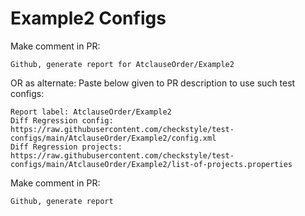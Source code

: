 # Example2 Configs
Make comment in PR:
```
Github, generate report for AtclauseOrder/Example2
```
OR as alternate:
Paste below given to PR description to use such test configs:
```
Report label: AtclauseOrder/Example2
Diff Regression config: https://raw.githubusercontent.com/checkstyle/test-configs/main/AtclauseOrder/Example2/config.xml
Diff Regression projects: https://raw.githubusercontent.com/checkstyle/test-configs/main/AtclauseOrder/Example2/list-of-projects.properties
```
Make comment in PR:
```
Github, generate report
```
